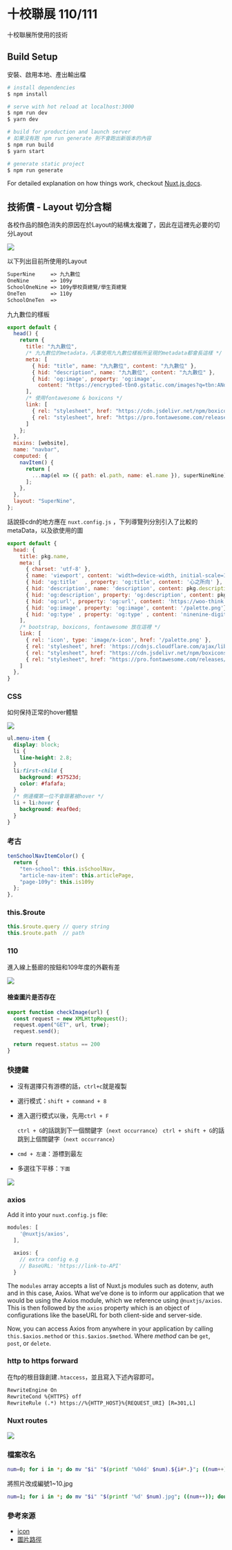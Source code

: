 # 十校聯展 110/111

十校聯展所使用的技術

## Build Setup

安裝、啟用本地、產出輸出檔

```bash
# install dependencies
$ npm install

# serve with hot reload at localhost:3000
$ npm run dev
$ yarn dev

# build for production and launch server
# 如果沒有跑 npm run generate 則不會跑出新版本的內容
$ npm run build
$ yarn start

# generate static project
$ npm run generate
```

For detailed explanation on how things work, checkout [Nuxt.js docs](https://nuxtjs.org).

## 技術債 - Layout 切分含糊

各校作品的顏色消失的原因在於Layout的結構太複雜了，因此在這裡先必要的切分Layout

![](https://tva1.sinaimg.cn/large/e6c9d24egy1h0cwd0patuj21h50on7d6.jpg)

以下列出目前所使用的Layout

````txt
SuperNine     => 九九數位
OneNine       => 109y
SchoolOneNine => 109y學校頁總覽/學生頁總覽
OneTen        => 110y
SchoolOneTen  => 
````

九九數位的樣板

````javascript
export default {
  head() {
    return {
      title: "九九數位",
      /* 九九數位的metadata，凡事使用九九數位樣板所呈現的metadata都會長這樣 */
      meta: [
        { hid: "title", name: "九九數位", content: "九九數位" },
        { hid: "description", name: "九九數位", content: "九九數位" },
        { hid: 'og:image', property: 'og:image', 
          content: "https://encrypted-tbn0.gstatic.com/images?q=tbn:ANd9GcTtm3dp9sYNV25HMrjT9ECXwBSAN4QnWoAgSQ&usqp=CAU" }
      ],
      /* 使用fontawesome & boxicons */
      link: [
        { rel: "stylesheet", href: "https://cdn.jsdelivr.net/npm/boxicons@2.0.5/css/boxicons.min.css" },
        { rel: "stylesheet", href: "https://pro.fontawesome.com/releases/v5.10.0/css/all.css" }
      ]
    };
  },
  mixins: [website],
  name: "navbar",
  computed: {
    navItem() {
      return [
        ...map(el => ({ path: el.path, name: el.name }), superNineNine)
      ];
    },
  },
  layout: "SuperNine",
};
````

話說掛cdn的地方應在 `nuxt.config.js` ，下列導覽列分別引入了比較的metaData，以及欲使用的圖

````js
export default {
  head: {
    title: pkg.name,
    meta: [
      { charset: 'utf-8' },
      { name: 'viewport', content: 'width=device-width, initial-scale=1' },
      { hid: 'og:title'  , property: 'og:title', content: '心之所向' },
      { hid: 'description', name: 'description', content: pkg.description },
      { hid: 'og:description', property: 'og:description', content: pkg.description },
      { hid: 'og:url', property: 'og:url', content: 'https://woo-think.vercel.app/'},
      { hid: 'og:image', property: 'og:image', content: '/palette.png'},
      { hid: 'og:type' , property: 'og:type' , content: 'ninenine-digital-design'},
    ],
    /* bootstrap, boxicons, fontawesome 放在這裡 */
    link: [
      { rel: 'icon', type: 'image/x-icon', href: '/palette.png' },
      { rel: 'stylesheet', href: 'https://cdnjs.cloudflare.com/ajax/libs/font-awesome/5.10.2/css/all.min.css' },
      { rel: "stylesheet", href: "https://cdn.jsdelivr.net/npm/boxicons@2.0.5/css/boxicons.min.css" },
      { rel: "stylesheet", href: "https://pro.fontawesome.com/releases/v5.10.0/css/all.css" }
    ]
  },
}  
````

### CSS

如何保持正常的hover體驗

![](https://tva1.sinaimg.cn/large/e6c9d24egy1h0d0ur831fj215b0baq4z.jpg)

````scss
ul.menu-item {
  display: block;
  li {
    line-height: 2.8;
  }
  li:first-child {
    background: #37523d;
    color: #fafafa;
  }
  /* 側邊欄第一位不會跟著被hover */
  li + li:hover {
    background: #eaf0ed;
  }
}
````

### 考古

````js
tenSchoolNavItemColor() {
  return {
    "ten-school": this.isSchoolNav,
    "article-nav-item": this.articlePage,
    "page-109y": this.is109y
  };
},
````

### this.$route

````js
this.$route.query // query string
this.$route.path  // path
````

### 110

進入線上藝廊的按鈕和109年度的外觀有差

![](https://tva1.sinaimg.cn/large/e6c9d24egy1h0dvza5h4lj20f606ujrf.jpg)

#### 檢查圖片是否存在

````js
export function checkImage(url) {
  const request = new XMLHttpRequest();
  request.open("GET", url, true);
  request.send();
  
  return request.status == 200
}
````

### 快捷鍵

- 沒有選擇只有游標的話，`ctrl+c`就是複製

- 選行模式：`shift + command + 8`

- 進入選行模式以後，先用`ctrl + F`

  `ctrl + G`的話跳到下一個關鍵字（`next occurrance`）
  `ctrl + shift + G`的話跳到上個關鍵字（`next occurrance`）

- `cmd + 左邊`：游標到最左

- 多選往下平移：`下面`

![](https://tva1.sinaimg.cn/large/e6c9d24egy1h0qujshehsg20go065n1y.gif)

### axios

Add it into your `nuxt.config.js` file:

```javascript
modules: [
    '@nuxtjs/axios',
  ],

  axios: {
    // extra config e.g
    // BaseURL: 'https://link-to-API'
  }
```

The `modules` array accepts a list of Nuxt.js modules such as dotenv, auth and in this case, Axios. What we’ve done is to inform our application that we would be using the Axios module, which we reference using `@nuxtjs/axios`. This is then followed by the `axios` property which is an object of configurations like the baseURL for both client-side and server-side.

Now, you can access Axios from anywhere in your application by calling `this.$axios.method` or `this.$axios.$method`. Where *method* can be `get`, `post`, or `delete`.

### http to https forward

在ftp的根目錄創建`.htaccess`，並且寫入下述內容即可。

````txt
RewriteEngine On
RewriteCond %{HTTPS} off
RewriteRule (.*) https://%{HTTP_HOST}%{REQUEST_URI} [R=301,L]
````

### Nuxt routes

![](https://tva1.sinaimg.cn/large/e6c9d24egy1h0quk6u500j20im0653z9.jpg)



### 檔案改名

````sh
num=0; for i in *; do mv "$i" "$(printf '%04d' $num).${i#*.}"; ((num++)); done
````

將照片改成編號1~10.jpg

````sh
num=1; for i in *; do mv "$i" "$(printf '%d' $num).jpg"; ((num++)); done
````



### 參考來源

- [icon](https://www.flaticon.com/search?word=art&order_by=4&type=icon)
- [圖片路徑](https://forum.freecodecamp.org/t/problem-with-image-path-generated-from-function-in-react/249420)
